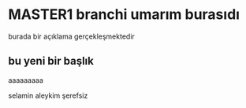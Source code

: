 # MASTER1 branchi umarım burasıdı


burada bir açıklama gerçekleşmektedir

## bu yeni bir başlık


aaaaaaaaa

selamin aleykim şerefsiz
